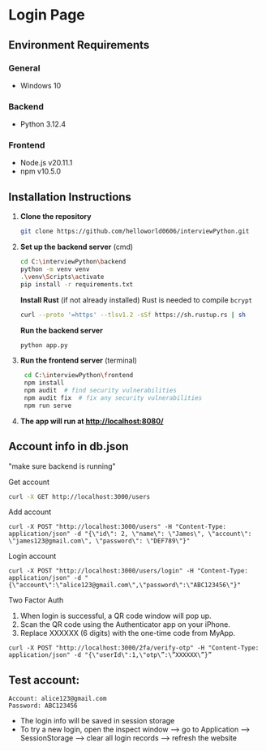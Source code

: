 # Login Page

## Environment Requirements
### General
- Windows 10

### Backend
- Python 3.12.4

### Frontend
- Node.js v20.11.1
- npm v10.5.0

## Installation Instructions

1. **Clone the repository**
    ```bash
    git clone https://github.com/helloworld0606/interviewPython.git
    ```

2. **Set up the backend server** (cmd)
    ```bash
    cd C:\interviewPython\backend
    python -m venv venv
    .\venv\Scripts\activate
    pip install -r requirements.txt
    ```

    **Install Rust** (if not already installed) Rust is needed to compile `bcrypt`
    ```bash
    curl --proto '=https' --tlsv1.2 -sSf https://sh.rustup.rs | sh
    ```

   **Run the backend server**
    ```bash
    python app.py
    ```

4. **Run the frontend server** (terminal)
   ```bash
    cd C:\interviewPython\frontend
    npm install
    npm audit  # find security vulnerabilities
    npm audit fix  # fix any security vulnerabilities
    npm run serve
    ```

5. **The app will run at [http://localhost:8080/](http://localhost:8080/)**



## Account info in db.json
"make sure backend is running"

Get account
```bash
curl -X GET http://localhost:3000/users
```
Add account
```
curl -X POST "http://localhost:3000/users" -H "Content-Type: application/json" -d "{\"id\": 2, \"name\": \"James\", \"account\": \"james123@gmail.com\", \"password\": \"DEF789\"}"
```
Login account
```
curl -X POST "http://localhost:3000/users/login" -H "Content-Type: application/json" -d "{\"account\":\"alice123@gmail.com\",\"password\":\"ABC123456\"}"
```
Two Factor Auth
1. When login is successful, a QR code window will pop up.
2. Scan the QR code using the Authenticator app on your iPhone.
3. Replace XXXXXX (6 digits) with the one-time code from MyApp.

```
curl -X POST "http://localhost:3000/2fa/verify-otp" -H "Content-Type: application/json" -d "{\"userId\":1,\"otp\”:\”XXXXXX\”}”
```

## Test account:
```
Account: alice123@gmail.com
Password: ABC123456
```

- The login info will be saved in session storage
- To try a new login, open the inspect window —> go to Application —> SessionStorage —> clear all login records —> refresh the website
